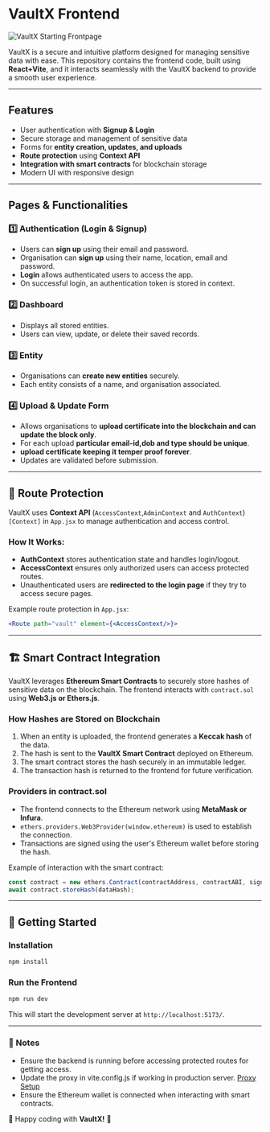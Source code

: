# VaultX Frontend

![VaultX Starting Frontpage](/readme_logo.jpg)

VaultX is a secure and intuitive platform designed for managing sensitive data with ease. This repository contains the frontend code, built using **React+Vite**, and it interacts seamlessly with the VaultX backend to provide a smooth user experience.

---

## Features
- User authentication with **Signup & Login**
- Secure storage and management of sensitive data
- Forms for **entity creation, updates, and uploads**
- **Route protection** using **Context API**
- **Integration with smart contracts** for blockchain storage
- Modern UI with responsive design

---

## Pages & Functionalities

### 1️⃣ **Authentication** (Login & Signup)
- Users can **sign up** using their email and password.
- Organisation can **sign up** using their name, location, email and password.
- **Login** allows authenticated users to access the app.
- On successful login, an authentication token is stored in context.


### 2️⃣ **Dashboard**
- Displays all stored entities.
- Users can view, update, or delete their saved records.

### 3️⃣ **Entity**
- Organisations can **create new entities** securely.
- Each entity consists of a name, and organisation associated.

### 4️⃣ **Upload & Update Form**
- Allows organisations to **upload certificate into the blockchain and can update the block only**.
- For each upload **particular email-id,dob and type should be unique**.
-  **upload certificate keeping it temper proof forever**.
- Updates are validated before submission.

---

## 🔐 Route Protection
VaultX uses **Context API** (`AccessContext`,`AdminContext` and `AuthContext`)`[Context]` in `App.jsx` to manage authentication and access control.

### How It Works:
- **AuthContext** stores authentication state and handles login/logout.
- **AccessContext** ensures only authorized users can access protected routes.
- Unauthenticated users are **redirected to the login page** if they try to access secure pages.

Example route protection in `App.jsx`:
```jsx
<Route path="vault" element={<AccessContext/>}>
```

---

## 🏗️ Smart Contract Integration
VaultX leverages **Ethereum Smart Contracts** to securely store hashes of sensitive data on the blockchain. The frontend interacts with `contract.sol` using **Web3.js or Ethers.js**.

### **How Hashes are Stored on Blockchain**
1. When an entity is uploaded, the frontend generates a **Keccak hash** of the data.
2. The hash is sent to the **VaultX Smart Contract** deployed on Ethereum.
3. The smart contract stores the hash securely in an immutable ledger.
4. The transaction hash is returned to the frontend for future verification.

### **Providers in contract.sol**
- The frontend connects to the Ethereum network using **MetaMask or Infura**.
- `ethers.providers.Web3Provider(window.ethereum)` is used to establish the connection.
- Transactions are signed using the user's Ethereum wallet before storing the hash.

Example of interaction with the smart contract:
```javascript
const contract = new ethers.Contract(contractAddress, contractABI, signer);
await contract.storeHash(dataHash);
```

---

## 🚀 Getting Started

### Installation
```sh
npm install
```

### Run the Frontend
```sh
npm run dev
```
This will start the development server at `http://localhost:5173/`.

---

### 📌 Notes
- Ensure the backend is running before accessing protected routes for getting access.
- Update the proxy in vite.config.js if working in production server.
[Proxy Setup](/readme_plugin.jpg)
- Ensure the Ethereum wallet is connected when interacting with smart contracts.

🔹 Happy coding with **VaultX!** 🚀


